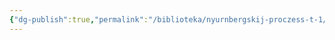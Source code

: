 ```yaml
---
{"dg-publish":true,"permalink":"/biblioteka/nyurnbergskij-proczess-t-1/","tags":["книга"],"noteIcon":"","created":"2025-02-12T10:53:03.000+03:00","updated":"2025-03-03T01:04:23.245+03:00"}
---
```


